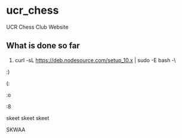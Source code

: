 # ucr_chess

UCR Chess Club Website

## What is done so far

1. curl -sL https://deb.nodesource.com/setup_10.x | sudo -E bash -\

:)

(:

:o

:8

skeet skeet skeet

SKWAA
